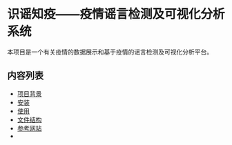 # 识谣知疫——疫情谣言检测及可视化分析系统

本项目是一个有关疫情的数据展示和基于疫情的谣言检测及可视化分析平台。



## 内容列表

* [项目背景](#项目背景)
* [安装](安装)
* [使用](使用)
* [文件结构](文件结构)
* [参考网站](参考网站)
* 
